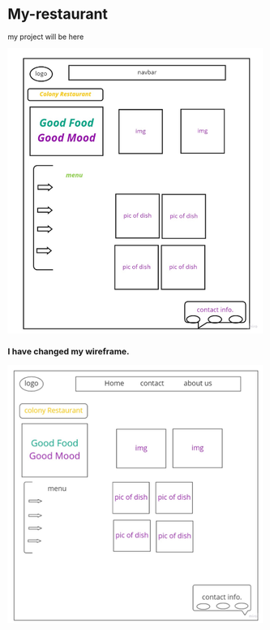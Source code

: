 # My-restaurant

my project will be here

![alt text](./photo.jpg)
### I have changed my wireframe.
![new image](./Untitled.jpg)
